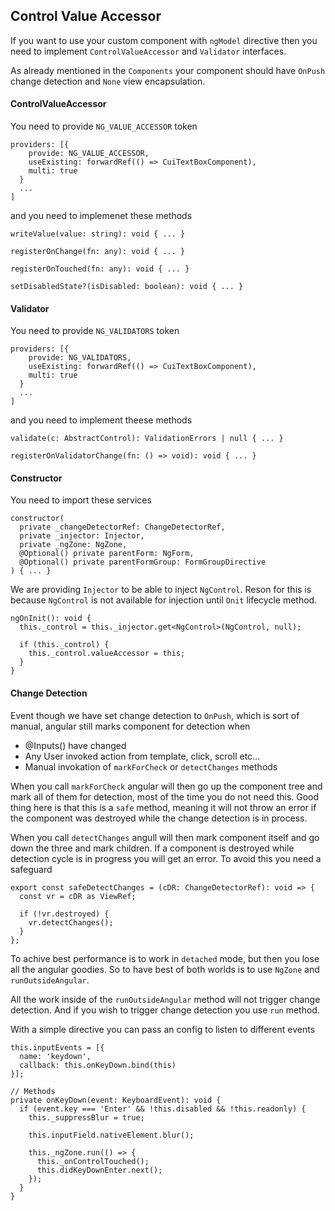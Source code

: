 ## Control Value Accessor

If you want to use your custom component with `ngModel` directive then you need to implement `ControlValueAccessor` and `Validator` interfaces.

As already mentioned in the `Components` your component should have `OnPush` change detection and `None` view encapsulation.

#### ControlValueAccessor

You need to provide `NG_VALUE_ACCESSOR` token
```
providers: [{
    provide: NG_VALUE_ACCESSOR,
    useExisting: forwardRef(() => CuiTextBoxComponent),
    multi: true
  }
  ...
]
```

and you need to implemenet these methods
```
writeValue(value: string): void { ... }

registerOnChange(fn: any): void { ... }

registerOnTouched(fn: any): void { ... }

setDisabledState?(isDisabled: boolean): void { ... }
```

#### Validator

You need to provide `NG_VALIDATORS` token
```
providers: [{
    provide: NG_VALIDATORS,
    useExisting: forwardRef(() => CuiTextBoxComponent),
    multi: true
  }
  ...
]
```

and you need to implement theese methods
```
validate(c: AbstractControl): ValidationErrors | null { ... }

registerOnValidatorChange(fn: () => void): void { ... }
```

#### Constructor

You need to import these services
```
constructor(
  private _changeDetectorRef: ChangeDetectorRef,
  private _injector: Injector,
  private _ngZone: NgZone,
  @Optional() private parentForm: NgForm,
  @Optional() private parentFormGroup: FormGroupDirective
) { ... }
```

We are providing `Injector` to be able to inject `NgControl`. Reson for this is because `NgControl` is not available for injection until `Onit` lifecycle method.

```
ngOnInit(): void {
  this._control = this._injector.get<NgControl>(NgControl, null);

  if (this._control) {
    this._control.valueAccessor = this;
  }
}
```

#### Change Detection

Event though we have set change detection to `OnPush`, which is sort of manual, angular still marks component for detection when
- @Inputs() have changed
- Any User invoked action from template, click, scroll etc...
- Manual invokation of `markForCheck` or `detectChanges` methods

When you call `markForCheck` angular will then go up the component tree and mark all of them for detection, most of the time you do not need this. Good thing here is that this is a `safe` method, meaning it will not throw an error if the component was destroyed while the change detection is in process.

When you call `detectChanges` angull will then mark component itself and go down the three and mark children. If a component is destroyed while detection cycle is in progress you will get an error. To avoid this you need a safeguard
```
export const safeDetectChanges = (cDR: ChangeDetectorRef): void => {
  const vr = cDR as ViewRef;

  if (!vr.destroyed) {
    vr.detectChanges();
  }
};
```

To achive best performance is to work in `detached` mode, but then you lose all the angular goodies. So to have best of both worlds is to use `NgZone` and `runOutsideAngular`.

All the work inside of the `runOutsideAngular` method will not trigger change detection. And if you wish to trigger change detection you use `run` method.

With a simple directive you can pass an config to listen to different events

```
this.inputEvents = [{
  name: 'keydown',
  callback: this.onKeyDown.bind(this)
}];

// Methods
private onKeyDown(event: KeyboardEvent): void {
  if (event.key === 'Enter' && !this.disabled && !this.readonly) {
    this._suppressBlur = true;

    this.inputField.nativeElement.blur();

    this._ngZone.run(() => {
      this._onControlTouched();
      this.didKeyDownEnter.next();
    });
  }
}
```

